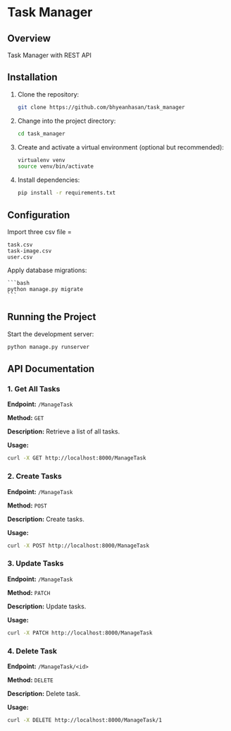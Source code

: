  
# Task Manager

## Overview

Task Manager with REST API

## Installation

1. Clone the repository:

    ```bash
    git clone https://github.com/bhyeanhasan/task_manager
    ```

2. Change into the project directory:

    ```bash
    cd task_manager
    ```

3. Create and activate a virtual environment (optional but recommended):

    ```bash
    virtualenv venv
    source venv/bin/activate  
    ```

4. Install dependencies:

    ```bash
    pip install -r requirements.txt
    ```

## Configuration


Import three csv file =
```
task.csv
task-image.csv
user.csv
```

Apply database migrations:

    ```bash
    python manage.py migrate
    ```

## Running the Project

Start the development server:

```bash
python manage.py runserver
```

## API Documentation


### 1. Get All Tasks

**Endpoint:** `/ManageTask`

**Method:** `GET`

**Description:** Retrieve a list of all tasks.

**Usage:**

```bash
curl -X GET http://localhost:8000/ManageTask
```

### 2. Create Tasks

**Endpoint:** `/ManageTask`

**Method:** `POST`

**Description:** Create tasks.

**Usage:**

```bash
curl -X POST http://localhost:8000/ManageTask
```

### 3. Update Tasks

**Endpoint:** `/ManageTask`

**Method:** `PATCH`

**Description:** Update tasks.

**Usage:**

```bash
curl -X PATCH http://localhost:8000/ManageTask
```

### 4. Delete Task

**Endpoint:** `/ManageTask/<id>`

**Method:** `DELETE`

**Description:** Delete task.

**Usage:**

```bash
curl -X DELETE http://localhost:8000/ManageTask/1
```
